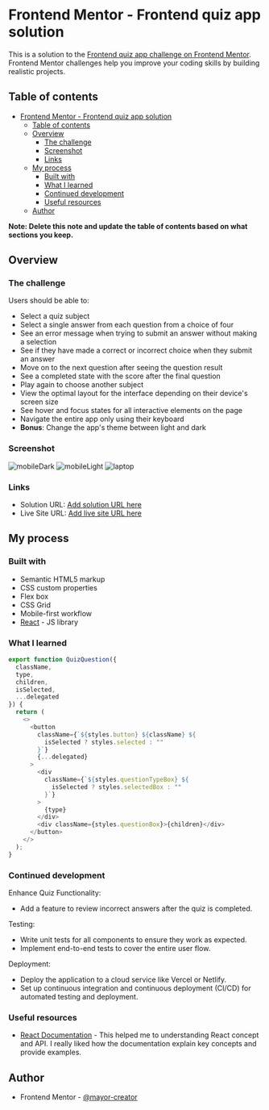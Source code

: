 # Frontend Mentor - Frontend quiz app solution

This is a solution to the [Frontend quiz app challenge on Frontend Mentor](https://www.frontendmentor.io/challenges/frontend-quiz-app-BE7xkzXQnU). Frontend Mentor challenges help you improve your coding skills by building realistic projects. 

## Table of contents

- [Frontend Mentor - Frontend quiz app solution](#frontend-mentor---frontend-quiz-app-solution)
  - [Table of contents](#table-of-contents)
  - [Overview](#overview)
    - [The challenge](#the-challenge)
    - [Screenshot](#screenshot)
    - [Links](#links)
  - [My process](#my-process)
    - [Built with](#built-with)
    - [What I learned](#what-i-learned)
    - [Continued development](#continued-development)
    - [Useful resources](#useful-resources)
  - [Author](#author)

**Note: Delete this note and update the table of contents based on what sections you keep.**

## Overview

### The challenge

Users should be able to:

- Select a quiz subject
- Select a single answer from each question from a choice of four
- See an error message when trying to submit an answer without making a selection
- See if they have made a correct or incorrect choice when they submit an answer
- Move on to the next question after seeing the question result
- See a completed state with the score after the final question
- Play again to choose another subject
- View the optimal layout for the interface depending on their device's screen size
- See hover and focus states for all interactive elements on the page
- Navigate the entire app only using their keyboard
- **Bonus**: Change the app's theme between light and dark

### Screenshot

![mobileDark]("./mobileDark.png")
![mobileLight]("./mobileLight.png")
![laptop]("./laptop.png")

### Links

- Solution URL: [Add solution URL here](https://your-solution-url.com)
- Live Site URL: [Add live site URL here](https://your-live-site-url.com)

## My process

### Built with

- Semantic HTML5 markup
- CSS custom properties
- Flex box
- CSS Grid
- Mobile-first workflow
- [React](https://reactjs.org/) - JS library

### What I learned

```js
export function QuizQuestion({
  className,
  type,
  children,
  isSelected,
  ...delegated
}) {
  return (
    <>
      <button
        className={`${styles.button} ${className} ${
          isSelected ? styles.selected : ""
        }`}
        {...delegated}
      >
        <div
          className={`${styles.questionTypeBox} ${
            isSelected ? styles.selectedBox : ""
          }`}
        >
          {type}
        </div>
        <div className={styles.questionBox}>{children}</div>
      </button>
    </>
  );
}
```

### Continued development
Enhance Quiz Functionality:
- Add a feature to review incorrect answers after the quiz is completed.

Testing:
- Write unit tests for all components to ensure they work as expected.
- Implement end-to-end tests to cover the entire user flow.
  
Deployment:
- Deploy the application to a cloud service like Vercel or Netlify.
- Set up continuous integration and continuous deployment (CI/CD) for automated testing and deployment.

### Useful resources

- [React Documentation](https://react.dev/) - This helped me to understanding React concept and API. I really liked how the documentation explain key concepts and provide examples.

## Author

- Frontend Mentor - [@mayor-creator](https://www.frontendmentor.io/profile/mayor-creator)